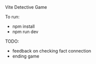 Vite Detective Game

To run:
- npm install
- npm run dev

TODO: 
- feedback on checking fact connection
- ending game